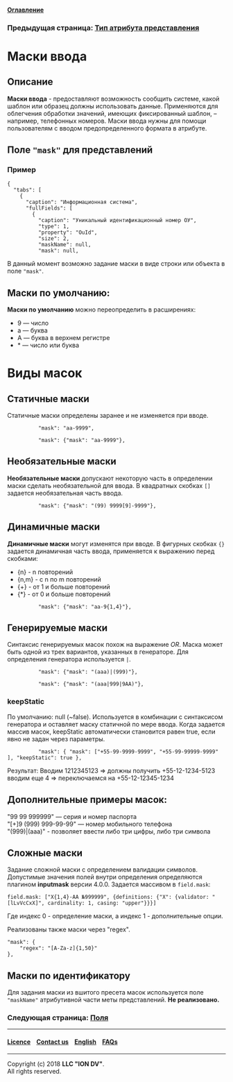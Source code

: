#### [Оглавление](/docs/ru/index.md)

### Предыдущая страница: [Тип атрибута представления](/docs/ru/2_system_description/metadata_structure/meta_view/view_types.md)

# Маски ввода

## Описание

**Маски ввода** - предоставляют возможность сообщить системе, какой шаблон или образец должны использовать данные. Применяются для облегчения обработки значений, имеющих фиксированный шаблон, – например, телефонных номеров. Маски ввода нужны для помощи пользователям с вводом предопределенного формата в атрибуте.

##  Поле `"mask"` для  представлений
### Пример
```
{
  "tabs": [
    {
      "caption": "Информационная система",
      "fullFields": [
        {
          "caption": "Уникальный идентификационный номер ОУ",
          "type": 1,
          "property": "OuId",
          "size": 2,
          "maskName": null,
          "mask": null,
```

В данный момент возможно задание маски в виде строки или объекта в поле `"mask"`.

##  Маски по умолчанию:

**Маски по умолчанию** можно переопределить в расширениях:

* 9 — число
* a — буква
* A — буква в верхнем регистре
* \* — число или буква

#  Виды масок

## Статичные маски

Статичные маски определены заранее и не изменяется при вводе.


```
          "mask": "aa-9999",
```

```
          "mask": {"mask": "aa-9999"},
```

## Необязательные маски

**Необязательные маски** допускают некоторую часть в определении маски сделать необязательной для ввода.
В квадратных скобках `[]` задается необязательная часть ввода.



```
          "mask": {"mask": "(99) 9999[9]-9999"},
```

## Динамичные маски

**Динамичные маски** могут изменятся при вводе.
В фигурных скобках `{}` задается динамичная часть ввода, применяется к выражению перед скобками:

- {n} - n повторений
- {n,m} - с n по m повторений
- {+} - от 1 и больше повторений
- {*} - от 0 и больше повторений



```
          "mask": {"mask": "aa-9{1,4}"},
```

## Генерируемые маски

Синтаксис генерируемых масок похож на выражение *OR*. Маска может быть одной из трех вариантов, указанных в генераторе. Для определения генератора используется `|`. 



```
          "mask": {"mask": "(aaa)|(999)"},
```

```
          "mask": {"mask": "(aaa|999|9AA)"},
```

### keepStatic

По умолчанию: null (~false). Используется в комбинации с синтаксисом генератора и оставляет маску статичной по мере ввода. Когда задается массив масок, keepStatic автоматически становится равен true, если явно не задан через параметры.

```
          "mask": { "mask": ["+55-99-9999-9999", "+55-99-99999-9999" ], "keepStatic": true },
```

Результат: Вводим 1212345123 => должны получить +55-12-1234-5123 вводим еще 4 => переключаемся на +55-12-12345-1234

## Дополнительные примеры масок:

"99 99 999999" — серия и номер паспорта  
"\[\+\]9 (999) 999-99-99" — номер мобильного телефона  
"(999)|(aaa)" - позволяет ввести либо три цифры, либо три символа   

## Сложные маски

Задание сложной маски с определением валидации символов. Допустимые значения полей внутри определения определяются плагином **inputmask** версии 4.0.0.
Задается массивом в `field.mask`: 


```
field.mask: ["X{1,4}-AA №999999", {definitions: {"X": {validator: "[lLvVcCxX]", cardinality: 1, casing: "upper"}}}]
```

Где индекс 0 - определение маски, а индекс 1 - дополнительные опции.

Реализованы также маски через "regex".

```
"mask": {
    "regex": "[A-Za-z]{1,50}"
},
```

## Маски по идентификатору

Для задания маски из вшитого пресета масок используется поле `"maskName"` атрибутивной части меты представлений. **Не реализовано.**

### Следующая страница: [Поля](/docs/ru/2_system_description/metadata_structure/meta_view/fields.md)

--------------------------------------------------------------------------  


 #### [Licence](/LICENCE.md) &ensp;  [Contact us](https://iondv.com) &ensp;  [English](/docs/en/2_system_description/metadata_structure/meta_view/mask.md)   &ensp; [FAQs](/faqs.md)  <div><img src="https://mc.iondv.com/watch/local/docs/framework" style="position:absolute; left:-9999px;" height=1 width=1 alt="iondv metrics"></div>         



--------------------------------------------------------------------------  

Copyright (c) 2018 **LLC "ION DV"**.  
All rights reserved. 